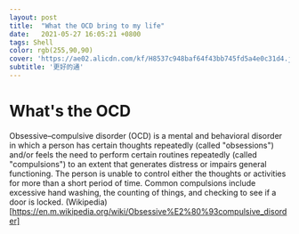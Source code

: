 ```yaml
---
layout: post
title:  "What the OCD bring to my life"
date:   2021-05-27 16:05:21 +0800
tags: Shell
color: rgb(255,90,90)
cover: 'https://ae02.alicdn.com/kf/H8537c948baf64f43bb745fd5a4e0c31d4.jpg'
subtitle: '更好的通'
---
```

# What's the OCD
Obsessive–compulsive disorder (OCD) is a mental and behavioral disorder 
in which a person has certain thoughts repeatedly (called "obsessions") and/or feels the need to perform certain routines repeatedly (called "compulsions") 
to an extent that generates distress or impairs general functioning.
The person is unable to control either the thoughts or activities for more than a short period of time.
Common compulsions include excessive hand washing, the counting of things, and checking to see if a door is locked. (Wikipedia)[https://en.m.wikipedia.org/wiki/Obsessive%E2%80%93compulsive_disorder]

